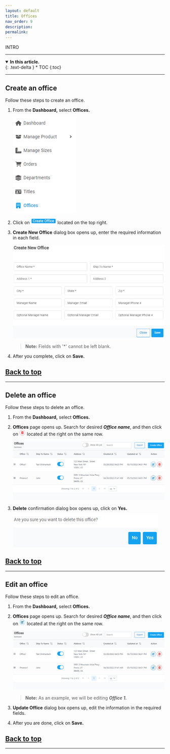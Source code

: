 ```yaml
---
layout: default
title: Offices
nav_order: 9
description:
permalink:
---
```


INTRO

---

<details open markdown="block">
  <summary>
    <b>In this article.</b>
  </summary>
  {: .text-delta }
* TOC
{:toc}
</details>

---

## Create an office

Follow these steps to create an office.

1. From the **Dashboard,** select **Offices.**

   ![office_dashboard](../images/office/office_dashboard.png)

2. Click on ![create_office](../images/buttons/coffice.png) located on the top right.
3. **Create New Office** dialog box opens up, enter the required information in each field.

   ![create_dialogbox](../images/office/create_office.png)

   > **Note:** Fields with '\*' cannot be left blank.

4. After you complete, click on **Save.**

## <a href="#top" id="back-to-top">Back to top</a>

---

## Delete an office

Follow these steps to delete an office.

1. From the **Dashboard,** select **Offices.**

2. **Offices** page opens up. Search for desired **_Office name_**, and then click on ![delete_button](../images/buttons/delete.png) located at the right on the same row.

   ![office_page](../images/office/office_page.png)

3. **Delete** confirmation dialog box opens up, click on **Yes.**

   ![edit_office](../images/office/delete_office.png)

## <a href="#top" id="back-to-top">Back to top</a>

---

## Edit an office

Follow these steps to edit an office.

1. From the **Dashboard,** select **Offices.**

2. **Offices** page opens up. Search for desired **_Office name_**, and then click on ![edit_button](../images/buttons/edit.png) located at the right on the same row.

   ![office_page](../images/office/office_page.png)

   > **Note:** As an example, we will be editing **_Office 1._**

3. **Update Office** dialog box opens up, edit the information in the required fields.

4. After you are done, click on **Save.**

## <a href="#top" id="back-to-top">Back to top</a>

---

